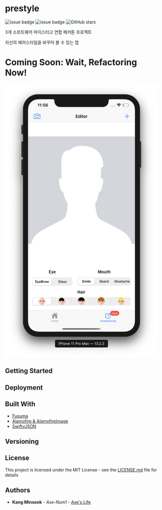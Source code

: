 # prestyle
![issue badge](https://img.shields.io/badge/ver.-Swift5-orange?logo=swift)
![issue badge](https://img.shields.io/badge/ver.-Xcode11-blue?logo=xcode)
![GitHub stars](https://img.shields.io/github/stars/Axe-Num1/prestyle?style=social)

3개 소프트웨어 마이스터고 연합 해커톤 프로젝트

자신의 헤어스타일을 바꾸어 볼 수 있는 앱

# Coming Soon: Wait, Refactoring Now!

![MainUI](./image/MainUI.png)


## Getting Started

## Deployment

## Built With

* [Fusuma](https://github.com/ytakzk/Fusuma)
* [Alamofire & AlamofireImage](https://github.com/Alamofire/Alamofire)
* [SwiftyJSON](https://github.com/SwiftyJSON/SwiftyJSON)

## Versioning

## License

This project is licensed under the MIT License - see the [LICENSE.md](https://github.com/Axe-Num1/prestyle/blob/master/LICENSE) file for details

## Authors

* **Kang Minseok** - *Axe-Num1* - [Axe's Life](https://axe-num1.tistory.com)
